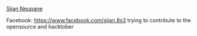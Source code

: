 [Sijan Neupane](https://github.com/sijan8s3)

Facebook: https://www.facebook.com/sijan.8s3
trying to contribute to the opensource and hacktober 
